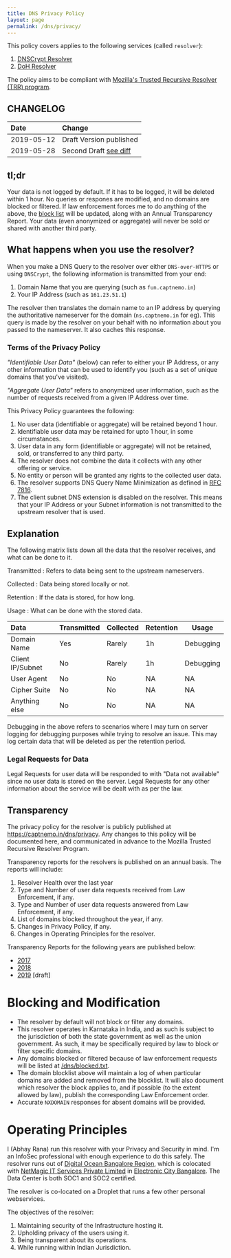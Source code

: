 ```yaml
---
title: DNS Privacy Policy
layout: page
permalink: /dns/privacy/
---
```


This policy covers applies to the following services (called `resolver`):

1.  [DNSCrypt Resolver](/dnscrypt/)
2.  [DoH Resolver](/doh/)

The policy aims to be compliant with [Mozilla's Trusted Recursive Resolver (TRR) program][trr].

## CHANGELOG

| Date       | Change                      |
| :--------- | :-------------------------- |
| 2019-05-12 | Draft Version published     |
| 2019-05-28 | Second Draft [see diff][v2] |

## tl;dr

Your data is not logged by default. If it has to be logged, it will be deleted within 1 hour. No queries or respones are modified, and no domains are blocked or filtered. If law enforcement forces me to do anything of the above, the [block list](/dns/blocked.txt) will be updated, along with an Annual Transparency Report. Your data (even anonymized or aggregate) will never be sold or shared with another third party.

## What happens when you use the resolver?

When you make a DNS Query to the resolver over either `DNS-over-HTTPS` or using `DNSCrypt`, the following information is transmitted from your end:

1. Domain Name that you are querying (such as `fun.captnemo.in`)
2. Your IP Address (such as `161.23.51.1`)

The resolver then translates the domain name to an IP address by querying the authoritative nameserver for the domain (`ns.captnemo.in` for eg). This query is made by the resolver on your behalf with no information about you passed to the nameserver. It also caches this response.

### Terms of the Privacy Policy

_"Identifiable User Data"_ (below) can refer to either your IP Address, or any other information that can be used to identify you (such as a set of unique domains that you've visited).

_"Aggregate User Data"_ refers to anonymized user information, such as the number of requests received from a given IP Address over time.

This Privacy Policy guarantees the following:

1. No user data (identifiable or aggregate) will be retained beyond 1 hour.
2. Identifiable user data may be retained for upto 1 hour, in some circumstances.
3. User data in any form (identifiable or aggregate) will not be retained, sold, or transferred to any third party.
4. The resolver does not combine the data it collects with any other offering or service.
5. No entity or person will be granted any rights to the collected user data.
6. The resolver supports DNS Query Name Minimization as defined in [RFC 7816](https://rfc.me/7816).
7. The client subnet DNS extension is disabled on the resolver. This means that your IP Address or your Subnet information is not transmitted to the upstream resolver that is used.

## Explanation

The following matrix lists down all the data that the resolver receives, and what can be done to it.

Transmitted
: Refers to data being sent to the upstream nameservers.

Collected
: Data being stored locally or not.

Retention
: If the data is stored, for how long.

Usage
: What can be done with the stored data.

| Data             | Transmitted | Collected | Retention | Usage     |
| :--------------- | :---------- | --------- | --------- | --------- |
| Domain Name      | Yes         | Rarely    | 1h        | Debugging |
| Client IP/Subnet | No          | Rarely    | 1h        | Debugging |
| User Agent       | No          | No        | NA        | NA        |
| Cipher Suite     | No          | No        | NA        | NA        |
| Anything else    | No          | No        | NA        | NA        |

Debugging in the above refers to scenarios where I may turn on server logging for debugging purposes while trying to resolve an issue. This may log certain data that will be deleted as per the retention period.

### Legal Requests for Data

Legal Requests for user data will be responded to with "Data not available" since no user data is stored on the server. Legal Requests for any other information about the service will be dealt with as per the law.

## Transparency

The privacy policy for the resolver is publicly published at <https://captnemo.in/dns/privacy>. Any changes to this policy will be documented here, and communicated in advance to the Mozilla Trusted Recursive Resolver Program.

Transparency reports for the resolvers is published on an annual basis. The reports will include:

1.  Resolver Health over the last year
2.  Type and Number of user data requests received from Law Enforcement, if any.
3.  Type and Number of user data requests answered from Law Enforcement, if any.
4.  List of domains blocked throughout the year, if any.
5.  Changes in Privacy Policy, if any.
6.  Changes in Operating Principles for the resolver.

Transparency Reports for the following years are published below:

- [2017](/dns/2017/transparency.html)
- [2018](/dns/2018/transparency.html)
- [2019](/dns/2019/transparency.html) \[draft\]

# Blocking and Modification

- The resolver by default will not block or filter any domains.
- This resolver operates in Karnataka in India, and as such is subject to the jurisdiction of both the state government as well as the union government. As such, it may be specifically required by law to block or filter specific domains.
- Any domains blocked or filtered because of law enforcement requests will be listed at [/dns/blocked.txt](/dns/blocked.txt).
- The domain blocklist above will maintain a log of when particular domains are added and removed from the blocklist. It will also document which resolver the block applies to, and if possible (to the extent allowed by law), publish the corresponding Law Enforcement order.
- Accurate `NXDOMAIN` responses for absent domains will be provided.

# Operating Principles

I (Abhay Rana) run this resolver with your Privacy and Security in mind. I'm an InfoSec professional with enough experience to do this safely. The resolver runs out of [Digital Ocean Bangalore Region][do], which is colocated with [NetMagic IT Services Private Limited][nm] in [Electronic City Bangalore][ecity]. The Data Center is both SOC1 and SOC2 certified.

The resolver is co-located on a Droplet that runs a few other personal webservices.

The objectives of the resolver:

1.  Maintaining security of the Infrastructure hosting it.
2.  Upholding privacy of the users using it.
3.  Being transparent about its operations.
4.  While running within Indian Jurisdiction.

[trr]: https://wiki.mozilla.org/Security/DOH-resolver-policy
[do]: https://www.digitalocean.com/docs/platform/availability-matrix/
[nm]: https://www.netmagicsolutions.com/data-center-in-bangalore.html
[ecity]: https://www.thehindubusinessline.com/info-tech/digitalocean-sets-up-data-centre/article8673541.ece
[v2]: https://github.com/captn3m0/captn3m0.github.com/compare/7a59c74f06f4124eb39b588e9d6f9b00b0904024...dns-privacy-draft2
